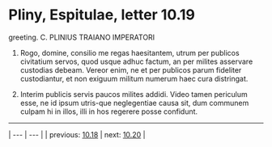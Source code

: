 # Pliny, Espitulae, letter 10.19

greeting. C. PLINIUS TRAIANO IMPERATORI



1. Rogo, domine, consilio me regas haesitantem, utrum per publicos civitatium servos, quod usque adhuc factum, an per milites asservare custodias debeam. Vereor enim, ne et per publicos parum fideliter custodiantur, et non exiguum militum numerum haec cura distringat.



2. Interim publicis servis paucos milites addidi. Video tamen periculum esse, ne id ipsum utris-que neglegentiae causa sit, dum communem culpam hi in illos, illi in hos regerere posse confidunt.



---

| --- | --- |
| previous: [10.18](../10.18/) | next: [10.20](../10.20/) |